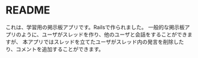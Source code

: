 # README

これは、学習用の掲示板アプリです。Railsで作られました。
一般的な掲示板アプリのように、ユーザがスレッドを作り、他のユーザと会話をすることができますが、
本アプリではスレッドを立てたユーザがスレッド内の発言を削除したり、コメントを追加することができます。


